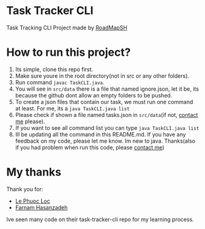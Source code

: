 # Task Tracker CLI

Task Tracking CLI Project made by [RoadMapSH](https://roadmap.sh/projects/task-tracker)

# How to run this project?

1. Its simple, clone this repo first.
1. Make sure youre in the root directory(not in src or any other folders).
1. Run command `javac TaskCLI.java`.
1. You will see in `src/data` there is a file that named ignore.json, let it be, its because the github dont allow an empty folders to be pushed.
1. To create a json files that contain our task, we must run one command at least. For me, its a `java TaskCLI.java list`
1. Please check if shown a file named tasks.json in `src/data`(if not, [contact me](https://putuphillipsteven.netlify.app/contact) please). 
1. If you want to see all command list you can type `java TaskCLI.java list`
1. Ill be updating all the command in this README.md. If you have any feedback on my code, please let me know. Im new to java. Thanks(also if you had problem when run this code, please [contact me](https://putuphillipsteven.netlify.app/contact))

# My thanks
Thank you for: 
- [Le Phuoc Loc](https://github.com/lephuocloc1729)
- [Farnam Hasanzadeh](https://github.com/Farnam-Hs)

Ive seen many code on their task-tracker-cli repo for my learning process.

